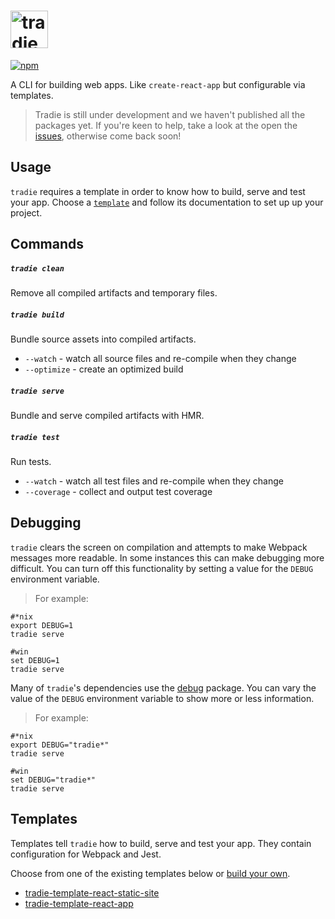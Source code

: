 # <a href="https://github.com/jameslnewell/tradie"><img alt="tradie" src="https://raw.githubusercontent.com/jameslnewell/tradie-v4/master/logo.png" height="60px" /></a>

[![npm](https://img.shields.io/npm/v/tradie.svg)]()

A CLI for building web apps. Like `create-react-app` but configurable via templates.

> Tradie is still under development and we haven't published all the packages yet. If you're keen to help, take a look at the open the [issues](https://github.com/jameslnewell/tradie-v4/issues), otherwise come back soon!

## Usage

`tradie` requires a template in order to know how to build, serve and test your app. 
Choose a [`template`](https://github.com/jameslnewell/tradie-v4/tree/master/packages/tradie#templates) and follow its documentation to set up up your project.

## Commands

##### `tradie clean` 

Remove all compiled artifacts and temporary files.

##### `tradie build`

Bundle source assets into compiled artifacts.

- `--watch` - watch all source files and re-compile when they change
- `--optimize` - create an optimized build

##### `tradie serve` 

Bundle and serve compiled artifacts with HMR.

##### `tradie test`

Run tests.

- `--watch` - watch all test files and re-compile when they change
- `--coverage` - collect and output test coverage

## Debugging

`tradie` clears the screen on compilation and attempts to make Webpack messages more readable. In some instances this can 
make debugging more difficult. You can turn off this functionality by setting a value for the `DEBUG` environment variable.

> For example:
```
#*nix
export DEBUG=1
tradie serve

#win
set DEBUG=1
tradie serve
```

Many of `tradie`'s dependencies use the [debug](https://www.npmjs.com/package/debug) package. You can vary the value of 
the `DEBUG` environment variable to show 
more or less information. 

> For example:
```
#*nix
export DEBUG="tradie*"
tradie serve

#win
set DEBUG="tradie*"
tradie serve
```

## Templates

Templates tell `tradie` how to build, serve and test your app. They contain configuration for Webpack and Jest.

Choose from one of the existing templates below or [build your own](https://github.com/jameslnewell/tradie-v4/blob/master/docs/templates.md).

- [tradie-template-react-static-site](https://www.npmjs.com/package/tradie-template-react-static-site)
- [tradie-template-react-app](https://www.npmjs.com/package/tradie-template-react-app)

